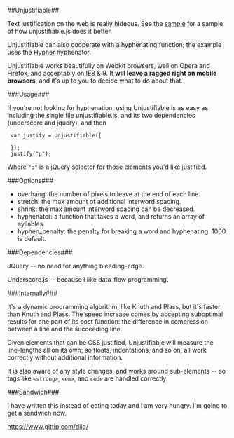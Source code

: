 ##Unjustifiable##

Text justification on the web is really hideous. See the
[sample](http://diiq.org/unjustifiable/example.html) for a sample of
how unjustifiable.js does it better.

Unjustifiable can also cooperate with a hyphenating function; the
example uses the [Hypher](https://github.com/bramstein/hypher)
hyphenator.

Unjustifiable works beautifully on Webkit browsers, well on Opera and
Firefox, and acceptably on IE8 & 9. It **will leave a ragged right on
mobile browsers**, and it's up to you to decide what to
do about that.

###Usage###

If you're not looking for hyphenation, using Unjustifiable is as easy
as including the single file unjustifiable.js, and its two
dependencies (underscore and jquery), and then

```
 var justify = Unjustifiable({

 });
 justify("p");
```

Where `"p"` is a jQuery selector for those elements you'd like
justified.

###Options###

- overhang: the number of pixels to leave at the end of each line.
- stretch: the max amount of additional interword spacing.
- shrink: the max amount interword spacing can be decreased.
- hyphenator: a function that takes a word, and returns an array of syllables.
- hyphen_penalty: the penalty for breaking a word and hyphenating. 1000 is default.

###Dependencies###

JQuery -- no need for anything bleeding-edge.

Underscore.js -- because I like data-flow programming.

###Internally###

It's a dynamic programming algorithm, like Knuth and Plass, but it's
faster than Knuth and Plass. The speed increase comes by accepting
suboptimal results for one part of its cost function: the difference
in compression between a line and the succeeding line.

Given elements that can be CSS justified, Unjustifiable will measure
the line-lengths all on its own; so floats, indentations, and so on,
all work correctly without additional information.

It is also aware of any style changes, and works around sub-elements
-- so tags like `<strong>`, `<em>`, and `code` are handled correctly.

###Sandwich###

I have written this instead of eating today and I am very hungry. I'm
going to get a sandwich now.

https://www.gittip.com/diiq/